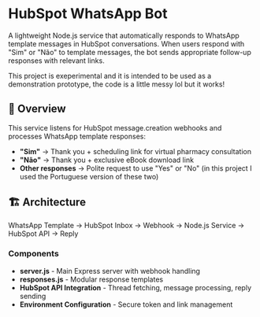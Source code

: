 # HubSpot WhatsApp Bot

A lightweight Node.js service that automatically responds to WhatsApp template messages in HubSpot conversations. When users respond with "Sim" or "Não" to template messages, the bot sends appropriate follow-up responses with relevant links.

This project is exeperimental and it is intended to be used as a demonstration prototype, the code is a little messy lol but it works!

## 🎯 Overview

This service listens for HubSpot message.creation webhooks and processes WhatsApp template responses:

- **"Sim"** → Thank you + scheduling link for virtual pharmacy consultation
- **"Não"** → Thank you + exclusive eBook download link
- **Other responses** → Polite request to use "Yes" or "No" (in this project I used the Portuguese version of these two)

## 🏗️ Architecture

WhatsApp Template → HubSpot Inbox → Webhook → Node.js Service → HubSpot API → Reply

### Components

- **server.js** - Main Express server with webhook handling
- **responses.js** - Modular response templates
- **HubSpot API Integration** - Thread fetching, message processing, reply sending
- **Environment Configuration** - Secure token and link management
